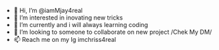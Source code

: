 - 👋 Hi, I’m @iamMjay4real
- 👀 I’m interested in inovating new tricks
- 🌱 I’m currently  and i will always learning coding
- 💞️ I’m looking to someone to collaborate on new project /Chek My DM/
- 📫 Reach me on my Ig imchriss4real

<!---
iamMjay4real/iamMjay4real is a ✨ special ✨ repository because its `README.md` (this file) appears on your GitHub profile.
You can click the Preview link to take a look at your changes.
--->
